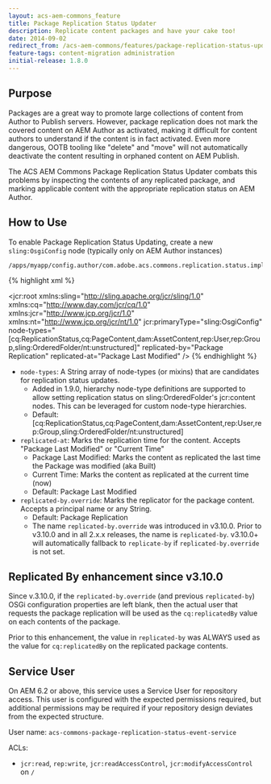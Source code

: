 ```yaml
---
layout: acs-aem-commons_feature
title: Package Replication Status Updater
description: Replicate content packages and have your cake too!
date: 2014-09-02
redirect_from: /acs-aem-commons/features/package-replication-status-updater.html
feature-tags: content-migration administration
initial-release: 1.8.0
---
```


## Purpose

Packages are a great way to promote large collections of content from Author to Publish servers. However, package replication does not mark the covered content on AEM Author as activated, making it difficult for content authors to understand if the content is in fact activated. Even more dangerous, OOTB tooling like "delete" and "move" will not automatically deactivate the content resulting in orphaned content on AEM Publish.

The ACS AEM Commons Package Replication Status Updater combats this problems by inspecting the contents of any replicated package, and marking applicable content with the appropriate replication status on AEM Author.

## How to Use

To enable Package Replication Status Updating, create a new `sling:OsgiConfig` node (typically only on AEM Author instances)

    /apps/myapp/config.author/com.adobe.acs.commons.replication.status.impl.JcrPackageReplicationStatusEventHandler.xml

{% highlight xml %}
<?xml version="1.0" encoding="UTF-8"?>
<jcr:root xmlns:sling="http://sling.apache.org/jcr/sling/1.0" xmlns:cq="http://www.day.com/jcr/cq/1.0"
    xmlns:jcr="http://www.jcp.org/jcr/1.0" xmlns:nt="http://www.jcp.org/jcr/nt/1.0"
    jcr:primaryType="sling:OsgiConfig"
    node-types="[cq:ReplicationStatus,cq:PageContent,dam:AssetContent,rep:User,rep:Group,sling:OrderedFolder/nt:unstructured]"
    replicated-by="Package Replication"
    replicated-at="Package Last Modified"
    />
{% endhighlight %}        

* `node-types`: A String array of node-types (or mixins) that are candidates for replication status updates. 
   * Added in 1.9.0, hierarchy node-type definitions are supported to allow setting replication status on sling:OrderedFolder's jcr:content nodes. This can be leveraged for custom node-type hierarchies.
   * Default: [cq:ReplicationStatus,cq:PageContent,dam:AssetContent,rep:User,rep:Group,sling:OrderedFolder/nt:unstructured]
* `replicated-at`: Marks the replication time for the content. Accepts "Package Last Modified" or "Current Time"
	* Package Last Modified: Marks the content as replicated the last time the Package was modified (aka Built)
	* Current Time: Marks the content as replicated at the current time (now)
	* Default: Package Last Modified
* `replicated-by.override`: Marks the replicator for the package content. Accepts a principal name or any String.
   * Default: Package Replication
   * The name `replicated-by.override` was introduced in v3.10.0. Prior to v3.10.0 and in all 2.x.x releases, the name is `replicated-by`. 
     v3.10.0+ will automatically fallback to `replicate-by` if `replicated-by.override` is not set.
     
## Replicated By enhancement since v3.10.0

Since v.3.10.0, if the `replicated-by.override` (and previous `replicated-by`) OSGi configuration properties are left blank, then the actual user that requests the package replication will be used as the `cq:replicatedBy` value on each contents of the package.
          
Prior to this enhancement, the value in `replicated-by` was ALWAYS used as the value for `cq:replicatedBy` on the replicated package contents.

## Service User

On AEM 6.2 or above, this service uses a Service User for repository access. This user is configured with
the expected permissions required, but additional permissions may be required if your repository design
deviates from the expected structure.

User name: `acs-commons-package-replication-status-event-service`

ACLs:

* `jcr:read`, `rep:write`, `jcr:readAccessControl`, `jcr:modifyAccessControl` on `/`
